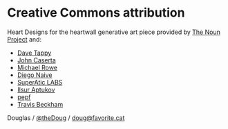 # Creative Commons attribution

Heart Designs for the heartwall generative art piece provided by [The Noun Project](http://thenounproject.com/) and:

- [Dave Tappy](http://thenounproject.com/term/heart/822/)
- [John Caserta](http://thenounproject.com/term/heart/1308/)
- [Michael Rowe](http://thenounproject.com/term/heart/5169/)
- [Diego Naive](http://thenounproject.com/term/heart/15259/)
- [SuperAtic LABS](http://thenounproject.com/term/heart/17452/)
- [Ilsur Aptukov](http://thenounproject.com/term/heart/19821/)
- [pepf](http://thenounproject.com/term/heart/25441/)
- [Travis Beckham](http://thenounproject.com/term/heart/29424/)

Douglas / [@theDoug](http://twitter.com/theDoug) / [doug@favorite.cat](mailto:doug@favorite.cat)